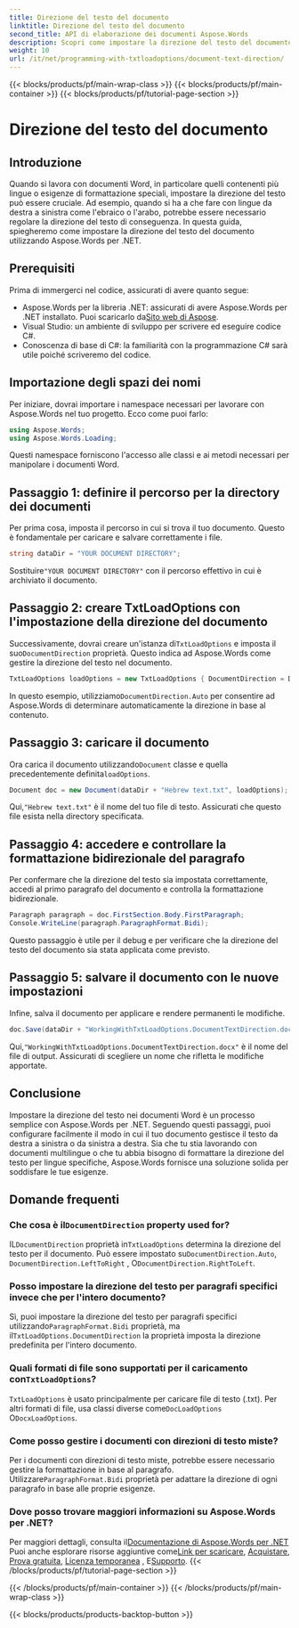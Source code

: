 ```yaml
---
title: Direzione del testo del documento
linktitle: Direzione del testo del documento
second_title: API di elaborazione dei documenti Aspose.Words
description: Scopri come impostare la direzione del testo del documento in Word usando Aspose.Words per .NET con questa guida passo-passo. Perfetta per gestire le lingue da destra a sinistra.
weight: 10
url: /it/net/programming-with-txtloadoptions/document-text-direction/
---
```


{{< blocks/products/pf/main-wrap-class >}}
{{< blocks/products/pf/main-container >}}
{{< blocks/products/pf/tutorial-page-section >}}

# Direzione del testo del documento

## Introduzione

Quando si lavora con documenti Word, in particolare quelli contenenti più lingue o esigenze di formattazione speciali, impostare la direzione del testo può essere cruciale. Ad esempio, quando si ha a che fare con lingue da destra a sinistra come l'ebraico o l'arabo, potrebbe essere necessario regolare la direzione del testo di conseguenza. In questa guida, spiegheremo come impostare la direzione del testo del documento utilizzando Aspose.Words per .NET. 

## Prerequisiti

Prima di immergerci nel codice, assicurati di avere quanto segue:

-  Aspose.Words per la libreria .NET: assicurati di avere Aspose.Words per .NET installato. Puoi scaricarlo da[Sito web di Aspose](https://releases.aspose.com/words/net/).
- Visual Studio: un ambiente di sviluppo per scrivere ed eseguire codice C#.
- Conoscenza di base di C#: la familiarità con la programmazione C# sarà utile poiché scriveremo del codice.

## Importazione degli spazi dei nomi

Per iniziare, dovrai importare i namespace necessari per lavorare con Aspose.Words nel tuo progetto. Ecco come puoi farlo:

```csharp
using Aspose.Words;
using Aspose.Words.Loading;
```

Questi namespace forniscono l'accesso alle classi e ai metodi necessari per manipolare i documenti Word.

## Passaggio 1: definire il percorso per la directory dei documenti

Per prima cosa, imposta il percorso in cui si trova il tuo documento. Questo è fondamentale per caricare e salvare correttamente i file.

```csharp
string dataDir = "YOUR DOCUMENT DIRECTORY";
```

 Sostituire`"YOUR DOCUMENT DIRECTORY"` con il percorso effettivo in cui è archiviato il documento.

## Passaggio 2: creare TxtLoadOptions con l'impostazione della direzione del documento

 Successivamente, dovrai creare un'istanza di`TxtLoadOptions` e imposta il suo`DocumentDirection` proprietà. Questo indica ad Aspose.Words come gestire la direzione del testo nel documento.

```csharp
TxtLoadOptions loadOptions = new TxtLoadOptions { DocumentDirection = DocumentDirection.Auto };
```

 In questo esempio, utilizziamo`DocumentDirection.Auto` per consentire ad Aspose.Words di determinare automaticamente la direzione in base al contenuto.

## Passaggio 3: caricare il documento

 Ora carica il documento utilizzando`Document` classe e quella precedentemente definita`loadOptions`.

```csharp
Document doc = new Document(dataDir + "Hebrew text.txt", loadOptions);
```

 Qui,`"Hebrew text.txt"` è il nome del tuo file di testo. Assicurati che questo file esista nella directory specificata.

## Passaggio 4: accedere e controllare la formattazione bidirezionale del paragrafo

Per confermare che la direzione del testo sia impostata correttamente, accedi al primo paragrafo del documento e controlla la formattazione bidirezionale.

```csharp
Paragraph paragraph = doc.FirstSection.Body.FirstParagraph;
Console.WriteLine(paragraph.ParagraphFormat.Bidi);
```

Questo passaggio è utile per il debug e per verificare che la direzione del testo del documento sia stata applicata come previsto.

## Passaggio 5: salvare il documento con le nuove impostazioni

Infine, salva il documento per applicare e rendere permanenti le modifiche.

```csharp
doc.Save(dataDir + "WorkingWithTxtLoadOptions.DocumentTextDirection.docx");
```

 Qui,`"WorkingWithTxtLoadOptions.DocumentTextDirection.docx"` è il nome del file di output. Assicurati di scegliere un nome che rifletta le modifiche apportate.

## Conclusione

Impostare la direzione del testo nei documenti Word è un processo semplice con Aspose.Words per .NET. Seguendo questi passaggi, puoi configurare facilmente il modo in cui il tuo documento gestisce il testo da destra a sinistra o da sinistra a destra. Sia che tu stia lavorando con documenti multilingue o che tu abbia bisogno di formattare la direzione del testo per lingue specifiche, Aspose.Words fornisce una soluzione solida per soddisfare le tue esigenze.

## Domande frequenti

###  Che cosa è il`DocumentDirection` property used for?

 IL`DocumentDirection` proprietà in`TxtLoadOptions` determina la direzione del testo per il documento. Può essere impostato su`DocumentDirection.Auto`, `DocumentDirection.LeftToRight` , O`DocumentDirection.RightToLeft`.

### Posso impostare la direzione del testo per paragrafi specifici invece che per l'intero documento?

 Sì, puoi impostare la direzione del testo per paragrafi specifici utilizzando`ParagraphFormat.Bidi` proprietà, ma il`TxtLoadOptions.DocumentDirection` la proprietà imposta la direzione predefinita per l'intero documento.

###  Quali formati di file sono supportati per il caricamento con`TxtLoadOptions`?

`TxtLoadOptions` è usato principalmente per caricare file di testo (.txt). Per altri formati di file, usa classi diverse come`DocLoadOptions` O`DocxLoadOptions`.

### Come posso gestire i documenti con direzioni di testo miste?

 Per i documenti con direzioni di testo miste, potrebbe essere necessario gestire la formattazione in base al paragrafo. Utilizzare`ParagraphFormat.Bidi` proprietà per adattare la direzione di ogni paragrafo in base alle proprie esigenze.

### Dove posso trovare maggiori informazioni su Aspose.Words per .NET?

 Per maggiori dettagli, consulta il[Documentazione di Aspose.Words per .NET](https://reference.aspose.com/words/net/) Puoi anche esplorare risorse aggiuntive come[Link per scaricare](https://releases.aspose.com/words/net/), [Acquistare](https://purchase.aspose.com/buy), [Prova gratuita](https://releases.aspose.com/), [Licenza temporanea](https://purchase.aspose.com/temporary-license/) , E[Supporto](https://forum.aspose.com/c/words/8).
{{< /blocks/products/pf/tutorial-page-section >}}

{{< /blocks/products/pf/main-container >}}
{{< /blocks/products/pf/main-wrap-class >}}

{{< blocks/products/products-backtop-button >}}
